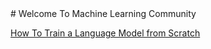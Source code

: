 <head>
<script data-ad-client="ca-pub-7391081469827045" async src="https://pagead2.googlesyndication.com/pagead/js/adsbygoogle.js">
</script>
  </head>
# Welcome To Machine Learning Community

[How To Train a Language Model from Scratch](https://mlcom.github.io/Create-Language-Model/)

